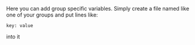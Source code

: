 Here you can add group specific variables. Simply create a file named like one of your groups and put lines like:
 ```
key: value
 ```
 into it